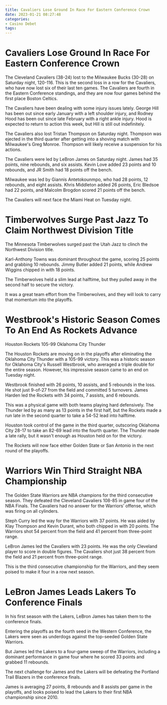 ```yaml
---
title: Cavaliers Lose Ground In Race For Eastern Conference Crown
date: 2023-01-21 08:27:48
categories:
- Casino Debet
tags:
---
```



#  Cavaliers Lose Ground In Race For Eastern Conference Crown

The Cleveland Cavaliers (38-24) lost to the Milwaukee Bucks (30-28) on Saturday night, 120-116. This is the second loss in a row for the Cavaliers, who have now lost six of their last ten games. The Cavaliers are fourth in the Eastern Conference standings, and they are now four games behind the first place Boston Celtics.

The Cavaliers have been dealing with some injury issues lately. George Hill has been out since early January with a left shoulder injury, and Rodney Hood has been out since late February with a right ankle injury. Hood is expected to return to action this week, but Hill is still out indefinitely.

The Cavaliers also lost Tristan Thompson on Saturday night. Thompson was ejected in the third quarter after getting into a shoving match with Milwaukee's Greg Monroe. Thompson will likely receive a suspension for his actions.

The Cavaliers were led by LeBron James on Saturday night. James had 35 points, nine rebounds, and six assists. Kevin Love added 23 points and 10 rebounds, and JR Smith had 18 points off the bench.

Milwaukee was led by Giannis Antetokounmpo, who had 28 points, 12 rebounds, and eight assists. Khris Middleton added 26 points, Eric Bledsoe had 22 points, and Malcolm Brogdon scored 21 points off the bench.

The Cavaliers will next face the Miami Heat on Tuesday night.

#  Timberwolves Surge Past Jazz To Claim Northwest Division Title

The Minnesota Timberwolves surged past the Utah Jazz to clinch the Northwest Division title.

Karl-Anthony Towns was dominant throughout the game, scoring 25 points and grabbing 10 rebounds. Jimmy Butler added 21 points, while Andrew Wiggins chipped in with 18 points.

The Timberwolves held a slim lead at halftime, but they pulled away in the second half to secure the victory.

It was a great team effort from the Timberwolves, and they will look to carry that momentum into the playoffs.

#  Westbrook's Historic Season Comes To An End As Rockets Advance

Houston Rockets 105-99 Oklahoma City Thunder

The Houston Rockets are moving on in the playoffs after eliminating the Oklahoma City Thunder with a 105-99 victory. This was a historic season for Oklahoma City's Russell Westbrook, who averaged a triple double for the entire season. However, his impressive season came to an end on Tuesday night.

Westbrook finished with 26 points, 10 assists, and 5 rebounds in the loss. He shot just 9-of-27 from the field and committed 5 turnovers. James Harden led the Rockets with 34 points, 7 assists, and 6 rebounds.

This was a physical game with both teams playing hard defensively. The Thunder led by as many as 13 points in the first half, but the Rockets made a run late in the second quarter to take a 54-52 lead into halftime.

Houston took control of the game in the third quarter, outscoring Oklahoma City 28-17 to take an 82-69 lead into the fourth quarter. The Thunder made a late rally, but it wasn't enough as Houston held on for the victory.

The Rockets will now face either Golden State or San Antonio in the next round of the playoffs.

#  Warriors Win Third Straight NBA Championship

The Golden State Warriors are NBA champions for the third consecutive season. They defeated the Cleveland Cavaliers 108-85 in game four of the NBA Finals. The Cavaliers had no answer for the Warriors’ offense, which was firing on all cylinders.

Steph Curry led the way for the Warriors with 37 points. He was aided by Klay Thompson and Kevin Durant, who both chipped in with 20 points. The Warriors shot 54 percent from the field and 41 percent from three-point range.

LeBron James led the Cavaliers with 23 points. He was the only Cleveland player to score in double figures. The Cavaliers shot just 38 percent from the field and 21 percent from three-point range.

This is the third consecutive championship for the Warriors, and they seem poised to make it four in a row next season.

#  LeBron James Leads Lakers To Conference Finals

In his first season with the Lakers, LeBron James has taken them to the conference finals.

Entering the playoffs as the fourth seed in the Western Conference, the Lakers were seen as underdogs against the top-seeded Golden State Warriors.

But James led the Lakers to a four-game sweep of the Warriors, including a dominant performance in game four where he scored 33 points and grabbed 11 rebounds.

The next challenge for James and the Lakers will be defeating the Portland Trail Blazers in the conference finals.

James is averaging 27 points, 8 rebounds and 8 assists per game in the playoffs, and looks poised to lead the Lakers to their first NBA championship since 2010.